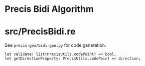 # Precis Bidi Algorithm
# src/PrecisBidi.re

See `precis-gen/bidi-gen.py` for code generation.

```
let validate: list(PrecisUtils.codePoint) => bool;
let getDirectionProperty: PrecisUtils.codePoint => direction;
````
